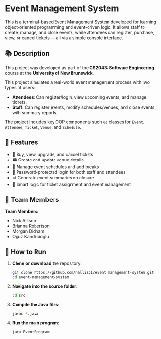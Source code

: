 # Event Management System
This is a terminal-based Event Management System developed for learning object-oriented programming and event-driven logic. It allows staff to create, manage, and close events, while attendees can register, purchase, view, or cancel tickets — all via a simple console interface.

## 📚 Description

This project was developed as part of the **CS2043: Software Engineering** course at the **University of New Brunswick**.

This project simulates a real-world event management process with two types of users:

- **Attendees**: Can register/login, view upcoming events, and manage tickets.
- **Staff**: Can register events, modify schedules/venues, and close events with summary reports.

The project includes key OOP components such as classes for `Event`, `Attendee`, `Ticket`, `Venue`, and `Schedule`.

## 🚀 Features

- 🎫 Buy, view, upgrade, and cancel tickets
- 🏛️ Create and update venue details
- 📅 Manage event schedules and add breaks
- 🔐 Password-protected login for both staff and attendees
- 📊 Generate event summaries on closure
- 🧠 Smart logic for ticket assignment and event management

## 👥 Team Members

**Team Members:**
- Nick Allison
- Brianna Robertson
- Morgan Didham
- Oguz Kandilcioglu

## 🧪 How to Run

1. **Clone or download** the repository:
   ```bash
   git clone https://github.com/nalliso1/event-management-system.git
   cd event-management-system
   
2. **Navigate into the source folder**:
   ```bash
   cd src

3. **Compile the Java files**:
   ```bash
   javac *.java

4. **Run the main program**:
   ```bash
   java EventProgram
